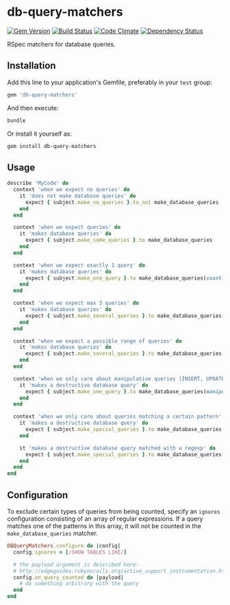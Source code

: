# db-query-matchers

[![Gem Version](https://badge.fury.io/rb/db-query-matchers.png)](http://badge.fury.io/rb/db-query-matchers)
[![Build Status](https://travis-ci.org/brigade/db-query-matchers.png)](https://travis-ci.org/brigade/db-query-matchers)
[![Code Climate](https://codeclimate.com/github/brigade/db-query-matchers.png)](https://codeclimate.com/github/brigade/db-query-matchers)
[![Dependency Status](https://gemnasium.com/brigade/db-query-matchers.png)](https://gemnasium.com/brigade/db-query-matchers)

RSpec matchers for database queries.

## Installation

Add this line to your application's Gemfile, preferably in your `test` group:

```ruby
gem 'db-query-matchers'
```

And then execute:

```bash
bundle
```

Or install it yourself as:

```bash
gem install db-query-matchers
```

## Usage

```ruby
describe 'MyCode' do
  context 'when we expect no queries' do
    it 'does not make database queries' do
      expect { subject.make_no_queries }.to_not make_database_queries
    end
  end

  context 'when we expect queries' do
    it 'makes database queries' do
      expect { subject.make_some_queries }.to make_database_queries
    end
  end

  context 'when we expect exactly 1 query' do
    it 'makes database queries' do
      expect { subject.make_one_query }.to make_database_queries(count: 1)
    end
  end

  context 'when we expect max 3 queries' do
    it 'makes database queries' do
      expect { subject.make_several_queries }.to make_database_queries(count: 0..3)
    end
  end

  context 'when we expect a possible range of queries' do
    it 'makes database queries' do
      expect { subject.make_several_queries }.to make_database_queries(count: 3..5)
    end
  end

  context 'when we only care about manipulative queries (INSERT, UPDATE, DELETE)' do
    it 'makes a destructive database query' do
      expect { subject.make_one_query }.to make_database_queries(manipulative: true)
    end
  end

  context 'when we only care about queries matching a certain pattern' do
    it 'makes a destructive database query' do
      expect { subject.make_special_queries }.to make_database_queries(matching: 'DELETE * FROM')
    end

    it 'makes a destructive database query matched with a regexp' do
      expect { subject.make_special_queries }.to make_database_queries(matching: /DELETE/)
    end
  end
end
```

## Configuration

To exclude certain types of queries from being counted, specify an
`ignores` configuration consisting of an array of regular expressions. If
a query matches one of the patterns in this array, it will not be
counted in the `make_database_queries` matcher.

```ruby
DBQueryMatchers.configure do |config|
  config.ignores = [/SHOW TABLES LIKE/]

  # the payload argument is described here:
  # http://edgeguides.rubyonrails.org/active_support_instrumentation.html#sql-active-record
  config.on_query_counted do |payload|
    # do something arbitrary with the query
  end
end
```
